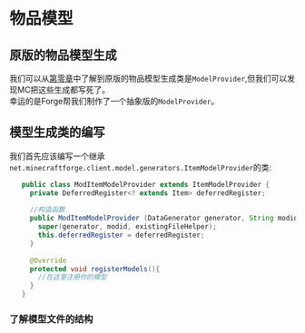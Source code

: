 # 物品模型
## 原版的物品模型生成
我们可以从[第零章](zh-cn/0?id=了解datagen)中了解到原版的物品模型生成类是`ModelProvider`,但我们可以发现MC把这些生成都写死了。\
幸运的是Forge帮我们制作了一个抽象版的`ModelProvider`。
## 模型生成类的编写
 我们首先应该编写一个继承`net.minecraftforge.client.model.generators.ItemModelProvider`的类:
 ```java
    public class ModItemModelProvider extends ItemModelProvider {
      private DeferredRegister<? extends Item> deferredRegister;
      
      //构造函数
      public ModItemModelProvider (DataGenerator generator, String modid, ExistingFileHelper existingFileHelper, DeferredRegister<? extends Item> deferredRegister) { 
        super(generator, modid, existingFileHelper); 
        this.deferredRegister = deferredRegister; 
      }
      
      @Override
      protected void registerModels(){
        //在这里注册你的模型
      }
    }
 ```
### 了解模型文件的结构

